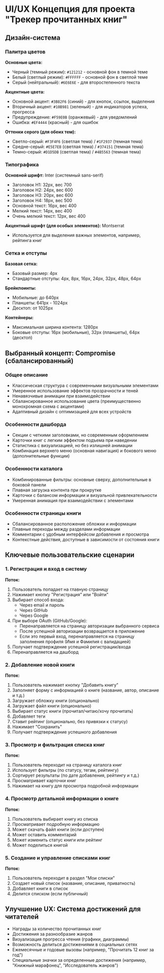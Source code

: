 # UI/UX Концепция для проекта "Трекер прочитанных книг"

## Дизайн-система

### Палитра цветов

**Основные цвета:**
- Черный (темный режим): `#121212` - основной фон в темной теме
- Белый (светлый режим): `#FFFFFF` - основной фон в светлой теме
- Серый (нейтральный): `#6E6E6E` - для второстепенного текста

**Акцентные цвета:**
- Основной акцент: `#3B82F6` (синий) - для кнопок, ссылок, выделения
- Вторичный акцент: `#10B981` (зеленый) - для индикаторов успеха, прогресса
- Предупреждение: `#F59E0B` (оранжевый) - для уведомлений
- Ошибка: `#EF4444` (красный) - для ошибок

**Оттенки серого (для обеих тем):**
- Светло-серый: `#F3F4F6` (светлая тема) / `#1F2937` (темная тема)
- Средне-серый: `#E5E7EB` (светлая тема) / `#374151` (темная тема)
- Темно-серый: `#D1D5DB` (светлая тема) / `#4B5563` (темная тема)

### Типографика

**Основной шрифт:** Inter (системный sans-serif)
- Заголовок H1: 32px, вес 700
- Заголовок H2: 24px, вес 600
- Заголовок H3: 20px, вес 600
- Заголовок H4: 18px, вес 500
- Основной текст: 16px, вес 400
- Мелкий текст: 14px, вес 400
- Очень мелкий текст: 12px, вес 400

**Акцентный шрифт (для особых элементов):** Montserrat
- Используется для выделения важных элементов, например, рейтинга книг

### Сетка и отступы

**Базовая сетка:**
- Базовый размер: 4px
- Стандартные отступы: 4px, 8px, 16px, 24px, 32px, 48px, 64px

**Брейкпоинты:**
- Мобильные: до 640px
- Планшеты: 641px - 1024px
- Десктоп: от 1025px

**Контейнеры:**
- Максимальная ширина контента: 1280px
- Боковые отступы: 16px (мобильные), 32px (планшеты), 64px (десктоп)

## Выбранный концепт: Compromise (сбалансированный)

### Общее описание

- Классическая структура с современными визуальными элементами
- Умеренное использование эффектов прозрачности и теней
- Ненавязчивые анимации при взаимодействии
- Сбалансированное использование цвета (преимущественно монохромная схема с акцентами)
- Адаптивный дизайн с оптимизацией для всех устройств

### Особенности дашборда

- Секции с четкими заголовками, но современным оформлением
- Карточки книг с легким эффектом подъема при наведении
- Статистика с визуализацией, но без излишней анимации
- Комбинация верхнего меню (основная навигация) и бокового меню (дополнительные функции)

### Особенности каталога

- Комбинированные фильтры: основные сверху, дополнительные в боковой панели
- Плавная загрузка контента при прокрутке
- Карточки с балансом информации и визуальной привлекательности
- Умеренная анимация при взаимодействии с элементами

### Особенности страницы книги

- Сбалансированное расположение обложки и информации
- Плавные переходы между разделами информации
- Комментарии с удобным интерфейсом добавления и просмотра
- Контекстные действия, доступные в зависимости от состояния книги

## Ключевые пользовательские сценарии

### 1. Регистрация и вход в систему

**Поток:**
1. Пользователь попадает на главную страницу
2. Нажимает кнопку "Регистрация" или "Войти"
3. Выбирает способ входа:
   - Через email и пароль
   - Через GitHub
   - Через Google
4. При выборе OAuth (GitHub/Google):
   - Перенаправляется на страницу авторизации выбранного сервиса
   - После успешной авторизации возвращается в приложение
   - Если это первый вход, перенаправляется на страницу заполнения профиля (Имя и Фамилия с валидацией)
5. Получает подтверждение успешной регистрации/входа
6. Перенаправляется на дашборд

### 2. Добавление новой книги

**Поток:**
1. Пользователь нажимает кнопку "Добавить книгу"
2. Заполняет форму с информацией о книге (название, автор, описание и т.д.)
3. Загружает обложку книги (опционально)
4. Загружает файл книги (опционально)
5. Выбирает статус книги (прочитал/читаю/хочу прочитать)
6. Добавляет теги
7. Ставит рейтинг (опционально, без привязки к статусу)
8. Нажимает "Сохранить"
9. Получает подтверждение успешного добавления

### 3. Просмотр и фильтрация списка книг

**Поток:**
1. Пользователь переходит на страницу каталога книг
2. Использует фильтры (по статусу, тегам, рейтингу)
3. Сортирует результаты (по дате добавления, рейтингу и т.д.)
4. Просматривает карточки книг
5. Нажимает на книгу для просмотра подробной информации

### 4. Просмотр детальной информации о книге

**Поток:**
1. Пользователь выбирает книгу из списка
2. Просматривает подробную информацию
3. Может скачать файл книги (если доступен)
4. Может оставить комментарий
5. Может изменить статус книги или рейтинг
6. Может поделиться книгой

### 5. Создание и управление списками книг

**Поток:**
1. Пользователь переходит в раздел "Мои списки"
2. Создает новый список (название, описание, приватность)
3. Добавляет книги в список
4. Делится списком (если публичный)

## Улучшение UX: Система достижений для читателей

- Награды за количество прочитанных книг
- Достижения за разнообразие жанров
- Визуализация прогресса чтения (графики, диаграммы)
- Возможность делиться достижениями в социальных сетях
- Ежемесячные и годовые вызовы (например, "Прочитать 12 книг за год")
- Специальные значки за определенные достижения (например, "Книжный марафонец", "Исследователь жанров")
